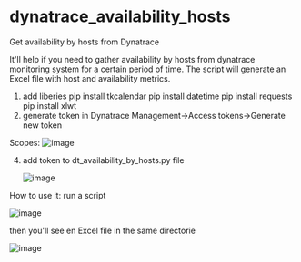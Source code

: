 # dynatrace_availability_hosts
Get availability by hosts from Dynatrace 

It'll help if you need to gather availability by hosts from dynatrace monitoring system for a certain period of time. 
The script will generate an Excel file with host and availability metrics. 

1. add liberies
   pip install tkcalendar
   pip install datetime
   pip install requests
   pip install xlwt
2. generate token in Dynatrace
  Management->Access tokens->Generate new token 

  Scopes: ![image](https://github.com/ruslansvs2/dynatrace_availability_hosts/assets/18479441/a78442fe-6f3c-4950-9523-9d895021a464)


4. add token to dt_availability_by_hosts.py file

   ![image](https://github.com/ruslansvs2/dynatrace_availability_hosts/assets/18479441/6baf6b4d-e876-4081-aab5-5af847d20db2)

   
How to use it: run a script

![image](https://github.com/ruslansvs2/dynatrace_availability_hosts/assets/18479441/db5bc415-5bd2-4b5b-b822-286dd40d4011)


then you'll see en Excel file in the same directorie

![image](https://github.com/ruslansvs2/dynatrace_availability_hosts/assets/18479441/cad3acde-5d5f-4045-ab41-e776355cd67a)



